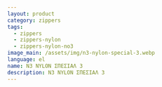 ```yaml
---
layout: product
category: zippers
tags:
  - zippers
  - zippers-nylon
  - zippers-nylon-no3
image_main: /assets/img/n3-nylon-special-3.webp
language: el
name: N3 NYLON ΣΠΕΣΙΑΛ 3
description: N3 NYLON ΣΠΕΣΙΑΛ 3
---
```

